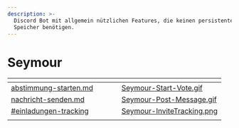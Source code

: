 ```yaml
---
description: >-
  Discord Bot mit allgemein nützlichen Features, die keinen persistenten
  Speicher benötigen.
---
```


# Seymour

<table data-card-size="large" data-column-title-hidden data-view="cards"><thead><tr><th data-card-target data-type="content-ref"></th><th data-hidden></th><th data-hidden></th><th data-hidden></th><th data-hidden data-card-cover data-type="files"></th></tr></thead><tbody><tr><td><a href="bot-befehle/abstimmung-starten.md">abstimmung-starten.md</a></td><td></td><td></td><td></td><td><a href=".gitbook/assets/Seymour-Start-Vote.gif">Seymour-Start-Vote.gif</a></td></tr><tr><td><a href="bot-befehle/nachricht-senden.md">nachricht-senden.md</a></td><td></td><td></td><td></td><td><a href=".gitbook/assets/Seymour-Post-Message.gif">Seymour-Post-Message.gif</a></td></tr><tr><td><a href="zusaetzliche-funktionen.md#einladungen-tracking">#einladungen-tracking</a></td><td></td><td></td><td></td><td><a href=".gitbook/assets/Seymour-InviteTracking.png">Seymour-InviteTracking.png</a></td></tr><tr><td></td><td></td><td></td><td></td><td></td></tr></tbody></table>
